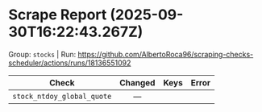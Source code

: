 # Scrape Report (2025-09-30T16:22:43.267Z)

Group: `stocks`  |  Run: https://github.com/AlbertoRoca96/scraping-checks-scheduler/actions/runs/18136551092

| Check | Changed | Keys | Error |
|---|:---:|:--|:--|
| `stock_ntdoy_global_quote` | — |  |  |
